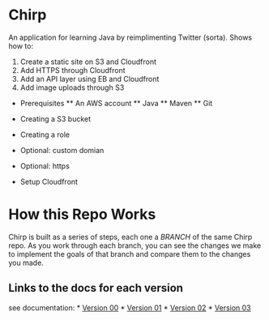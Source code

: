 Chirp
=====

An application for learning Java by reimplimenting Twitter (sorta).  Shows how to:
1) Create a static site on S3 and Cloudfront
2) Add HTTPS through Cloudfront
3) Add an API layer using EB and Cloudfront
4) Add image uploads through S3

* Prerequisites
** An AWS account
** Java
** Maven
** Git

* Creating a S3 bucket
* Creating a role
* Optional: custom domian
* Optional: https
* Setup Cloudfront

How this Repo Works
===================
Chirp is built as a series of steps, each one a *BRANCH* of the same Chirp repo.  As you work through each branch, you can see the changes we make to implement the goals of that branch and compare them to the changes you made.


## Links to the docs for each version
see documentation:
    * <a href=“src/main/site/version-docs/V00.md”>Version 00</a>
    * <a href=“src/main/site/version-docs/V01.md”>Version 01</a>
    * <a href=“src/main/site/version-docs/V02.md”>Version 02</a>
    * <a href=“src/main/site/version-docs/V03.md”>Version 03</a>


